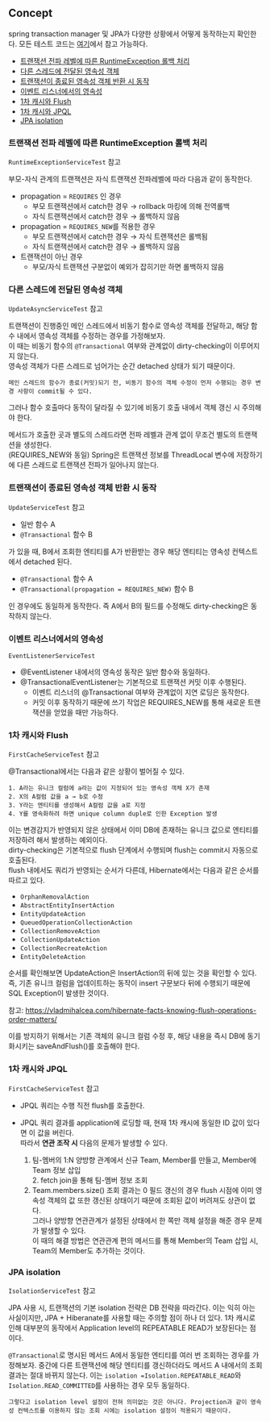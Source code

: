 ## Concept  
spring transaction manager 및 JPA가 다양한 상황에서 어떻게 동작하는지 확인한다.
모든 테스트 코드는 [여기](../example/transactional-test-integration/README.md)에서 참고 가능하다.

 * [트랜잭션 전파 레벨에 따른 RuntimeException 롤백 처리](#---------------runtimeexception------)
 * [다른 스레드에 전달된 영속성 객체](#------------------)
 * [트랜잭션이 종료된 영속성 객체 반환 시 동작](#------------------------)
 * [이벤트 리스너에서의 영속성](#--------------)
 * [1차 캐시와 Flush](#1------flush)
 * [1차 캐시와 JPQL](#1------jpql)
 * [JPA isolation](#JPA-isolation)

### 트랜잭션 전파 레벨에 따른 RuntimeException 롤백 처리  
`RuntimeExceptionServiceTest` 참고  
  
부모-자식 관계의 트랜잭션은 자식 트랜잭션 전파레벨에 따라 다음과 같이 동작한다.  
- propagation = `REQUIRES` 인 경우  
  - 부모 트랜잭션에서 catch한 경우 → rollback 마킹에 의해 전역롤백  
  - 자식 트랜잭션에서 catch한 경우 → 롤백하지 않음  
- propagation = `REQUIRES_NEW`를 적용한 경우  
  - 부모 트랜잭션에서 catch한 경우 → 자식 트랜잭션은 롤백됨  
  - 자식 트랜잭션에서 catch한 경우 → 롤백하지 않음  
- 트랜잭션이 아닌 경우  
  - 부모/자식 트랜잭션 구분없이 예외가 잡히기만 하면 롤백하지 않음  
  
### 다른 스레드에 전달된 영속성 객체  
`UpdateAsyncServiceTest` 참고  
  
트랜잭션이 진행중인 메인 스레드에서 비동기 함수로 영속성 객체를 전달하고, 해당 함수 내에서 영속성 객체를 수정하는 경우를 가정해보자.   
이 때는 비동기 함수의 `@Transactional` 여부와 관계없이 dirty-checking이 이루어지지 않는다.   
영속성 객체가 다른 스레드로 넘어가는 순간 detached 상태가 되기 때문이다.  
  
    메인 스레드의 함수가 종료(커밋)되기 전, 비동기 함수의 객체 수정이 먼저 수행되는 경우 변경 사항이 commit될 수 있다.   
그러나 함수 호출마다 동작이 달라질 수 있기에 비동기 호출 내에서 객체 갱신 시 주의해야 한다.  
  
메서드가 호출한 곳과 별도의 스레드라면 전파 레벨과 관계 없이 무조건 별도의 트랜잭션을 생성한다.   
(REQUIRES_NEW와 동일) Spring은 트랜잭션 정보를 ThreadLocal 변수에 저장하기에 다른 스레드로 트랜잭션 전파가 일어나지 않는다.  
  
### 트랜잭션이 종료된 영속성 객체 반환 시 동작  
`UpdateServiceTest` 참고  
  
- 일반 함수 A  
- `@Transactional` 함수 B  
  
가 있을 때, B에서 조회한 엔티티를 A가 반환받는 경우 해당 엔티티는 영속성 컨텍스트에서 detached 된다.   
  
- `@Transactional` 함수 A  
- `@Transactional(propagation = REQUIRES_NEW)` 함수 B  
  
인 경우에도 동일하게 동작한다. 즉 A에서 B의 필드를 수정해도 dirty-checking은 동작하지 않는다.  
  
### 이벤트 리스너에서의 영속성  
`EventListenerServiceTest`  
  
- @EventListener 내에서의 영속성 동작은 일반 함수와 동일하다.  
- @TransactionalEventListener는 기본적으로 트랜잭션 커밋 이후 수행된다.  
  - 이벤트 리스너의 @Transactional 여부와 관계없이 지연 로딩은 동작한다.  
  - 커밋 이후 동작하기 때문에 쓰기 작업은 REQUIRES_NEW를 통해 새로운 트랜잭션을 얻었을 때만 가능하다.  
  
### 1차 캐시와 Flush  
`FirstCacheServiceTest` 참고  
  
@Transactional에서는 다음과 같은 상황이 벌어질 수 있다.  

	1. A라는 유니크 컬럼에 a라는 값이 지정되어 있는 영속성 객체 X가 존재  
	2. X의 A컬럼 값을 a → b로 수정  
	3. Y라는 엔티티를 생성해서 A컬럼 값을 a로 지정  
	4. Y를 영속화하려 하면 unique column duple로 인한 Exception 발생  
  
이는 변경감지가 반영되지 않은 상태에서 이미 DB에 존재하는 유니크 값으로 엔티티를 저장하려 해서 발생하는 예외이다.   
dirty-checking은 기본적으로 flush 단계에서 수행되며 flush는 commit시 자동으로 호출된다.  
flush 내에서도 쿼리가 반영되는 순서가 다른데, Hibernate에서는 다음과 같은 순서를 따르고 있다.  
  
- `OrphanRemovalAction`  
- `AbstractEntityInsertAction`  
- `EntityUpdateAction`  
- `QueuedOperationCollectionAction`  
- `CollectionRemoveAction`  
- `CollectionUpdateAction`  
- `CollectionRecreateAction`  
- `EntityDeleteAction`  
  
순서를 확인해보면 UpdateAction은 InsertAction의 뒤에 있는 것을 확인할 수 있다.   
즉, 기존 유니크 컬럼을 업데이트하는 동작이 insert 구문보다 뒤에 수행되기 때문에 SQL Exception이 발생한 것이다.  
  
참고: https://vladmihalcea.com/hibernate-facts-knowing-flush-operations-order-matters/  
  
이를 방지하기 위해서는 기존 객체의 유니크 컬럼 수정 후, 해당 내용을 즉시 DB에 동기화시키는 saveAndFlush()를 호출해야 한다.    
  
### 1차 캐시와 JPQL  
`FirstCacheServiceTest` 참고  
  
- JPQL 쿼리는 수행 직전 flush를 호출한다.  
- JPQL 쿼리 결과를 application에 로딩할 때, 현재 1차 캐시에 동일한 ID 값이 있다면 이 값을 버린다.  
따라서 **연관 조작 시** 다음의 문제가 발생할 수 있다.  
  
  1. 팀-멤버의 1:N 양방향 관계에서 신규 Team, Member를 만들고, Member에 Team 정보 삽입  
      2. fetch join을 통해 팀-멤버 정보 조회  
  3. Team.members.size() 조회 결과는 0  필드 갱신의 경우 flush 시점에 이미 영속성 객체의 값 또한 갱신된 상태이기 때문에 조회된 값이 버려져도 상관이 없다.  
그러나 양방향 연관관계가 설정된 상태에서 한 쪽만 객체 설정을 해준 경우 문제가 발생할 수 있다.   
이 때의 해결 방법은 연관관계 편의 메서드를 통해 Member의 Team 삽입 시, Team의 Member도 추가하는 것이다. 

### JPA isolation
`IsolationServiceTest` 참고

JPA 사용 시, 트랜잭션의 기본 isolation 전략은 DB 전략을 따라간다. 이는 익히 아는 사실이지만, JPA + Hiberanate를 사용할 때는 주의할 점이 하나 더 있다. 1차 캐시로 인해 대부분의 동작에서 Application level의 REPEATABLE READ가 보장된다는 점이다.

`@Transactional`로 명시된 메서드 A에서 동일한 엔티티를 여러 번 조회하는 경우를 가정해보자. 중간에 다른 트랜잭션에 해당 엔티티를 갱신하더라도 메서드 A 내에서의 조회 결과는 절대 바뀌지 않는다. 이는 `isolation =Isolation.REPEATABLE_READ`와 `Isolation.READ_COMMITTED`를 사용하는 경우 모두 동일하다.

	그렇다고 isolation level 설정이 전혀 의미없는 것은 아니다. Projection과 같이 영속성 컨텍스트를 이용하지 않는 조회 시에는 isolation 설정이 적용되기 때문이다. 
